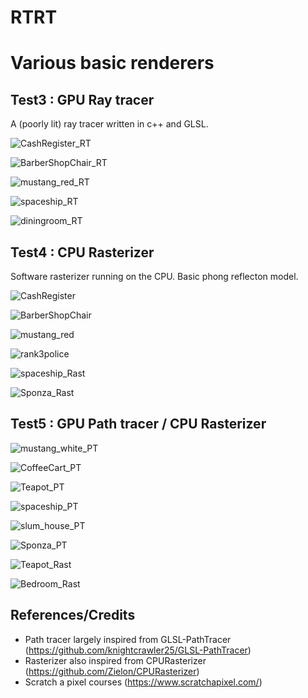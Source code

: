 # RTRT

Various basic renderers 
=======================


Test3 : GPU Ray tracer
--------

A (poorly lit) ray tracer written in c++ and GLSL.

![CashRegister_RT](./Captures/RayTracer_CashRegister_01_4k.gltf_458frames.png)

![BarberShopChair_RT](./Captures/RayTracer_BarberShopChair_01.scene_163frames.png)

![mustang_red_RT](./Captures/RayTracer_mustang_red.scene_40frames.png)

![spaceship_RT](./Captures/RayTracer_spaceship.scene_50frames.png)

![diningroom_RT](./Captures/RayTracer_diningroom.scene_4255frames.png)


Test4 : CPU Rasterizer
--------

Software rasterizer running on the CPU.
Basic phong reflecton model.

![CashRegister](./Captures/Rasterizer_CashRegister_01_4k.gltf.png)

![BarberShopChair](./Captures/Rasterizer_BarberShopChair_01.scene.png)

![mustang_red](./Captures/Rasterizer_mustang_red.scene.png)

![rank3police](./Captures/Rasterizer_rank3police.scene.png)

![spaceship_Rast](./Captures/Rasterizer_spaceship.scene.png)

![Sponza_Rast](./Captures/Rasterizer_Sponza.png)


Test5 : GPU Path tracer / CPU Rasterizer
--------

![mustang_white_PT](./Captures/PathTracer_mustang_31776frames.png)

![CoffeeCart_PT](./Captures/PathTracer_CoffeeCart_192890frames.png)

![Teapot_PT](./Captures/PathTracer_renderman_teapot_all_45844frames.png)

![spaceship_PT](./Captures/PathTracer_spaceship_5736frames.png)

![slum_house_PT](./Captures/PathTracer_slum_house.gltf_16578frames.png)

![Sponza_PT](./Captures/PathTracer_Sponza_120633frames.png)

![Teapot_Rast](./Captures/Rasterizer_renderman_teapot_all.png)

![Bedroom_Rast](./Captures/Rasterizer_Bedroom.png)


References/Credits
--------
- Path tracer largely inspired from GLSL-PathTracer (https://github.com/knightcrawler25/GLSL-PathTracer)
- Rasterizer also inspired from CPURasterizer (https://github.com/Zielon/CPURasterizer)
- Scratch a pixel courses (https://www.scratchapixel.com/)
